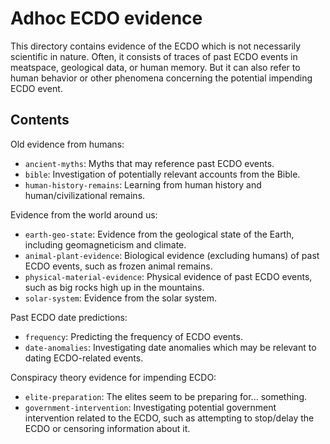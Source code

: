 # Adhoc ECDO evidence

This directory contains evidence of the ECDO which is not necessarily scientific in nature. Often, it consists of traces of past ECDO events in meatspace, geological data, or human memory. But it can also refer to human behavior or other phenomena concerning the potential impending ECDO event.

## Contents

Old evidence from humans:
- `ancient-myths`: Myths that may reference past ECDO events.
- `bible`: Investigation of potentially relevant accounts from the Bible.
- `human-history-remains`: Learning from human history and human/civilizational remains.

Evidence from the world around us:
- `earth-geo-state`: Evidence from the geological state of the Earth, including geomagneticism and climate.
- `animal-plant-evidence`: Biological evidence (excluding humans) of past ECDO events, such as frozen animal remains.
- `physical-material-evidence`: Physical evidence of past ECDO events, such as big rocks high up in the mountains.
- `solar-system`: Evidence from the solar system.

Past ECDO date predictions:
- `frequency`: Predicting the frequency of ECDO events.
- `date-anomalies`: Investigating date anomalies which may be relevant to dating ECDO-related events.

Conspiracy theory evidence for impending ECDO:
- `elite-preparation`: The elites seem to be preparing for... something.
- `government-intervention`: Investigating potential government intervention related to the ECDO, such as attempting to stop/delay the ECDO or censoring information about it.
